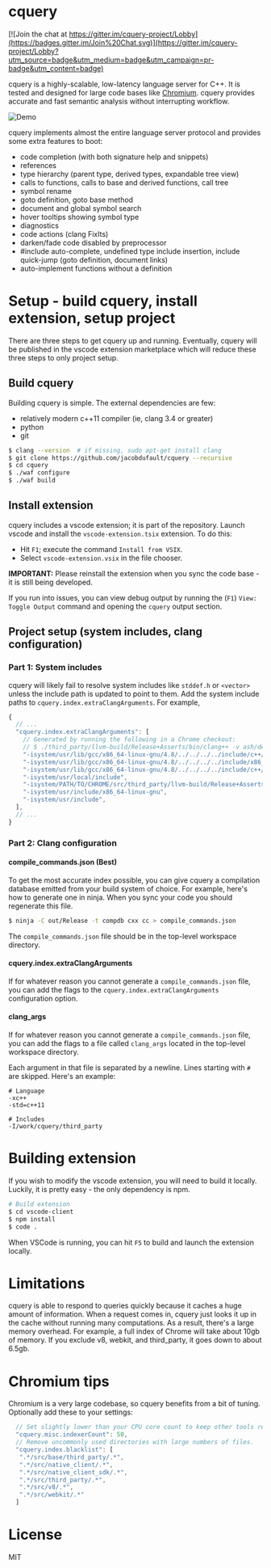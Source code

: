 # cquery

[![Join the chat at https://gitter.im/cquery-project/Lobby](https://badges.gitter.im/Join%20Chat.svg)](https://gitter.im/cquery-project/Lobby?utm_source=badge&utm_medium=badge&utm_campaign=pr-badge&utm_content=badge)

cquery is a highly-scalable, low-latency language server for C++. It is tested
and designed for large code bases like
[Chromium](https://chromium.googlesource.com/chromium/src/). cquery provides
accurate and fast semantic analysis without interrupting workflow.

![Demo](/images/demo.png?raw=true)

cquery implements almost the entire language server protocol and provides
some extra features to boot:

  * code completion (with both signature help and snippets)
  * references
  * type hierarchy (parent type, derived types, expandable tree view)
  * calls to functions, calls to base and derived functions, call tree
  * symbol rename
  * goto definition, goto base method
  * document and global symbol search
  * hover tooltips showing symbol type
  * diagnostics
  * code actions (clang FixIts)
  * darken/fade code disabled by preprocessor
  * #include auto-complete, undefined type include insertion, include quick-jump
    (goto definition, document links)
  * auto-implement functions without a definition

# Setup - build cquery, install extension, setup project

There are three steps to get cquery up and running. Eventually, cquery will be
published in the vscode extension marketplace which will reduce these three
steps to only project setup.

## Build cquery

Building cquery is simple. The external dependencies are few:

- relatively modern c++11 compiler (ie, clang 3.4 or greater)
- python
- git

```bash
$ clang --version  # if missing, sudo apt-get install clang
$ git clone https://github.com/jacobdufault/cquery --recursive
$ cd cquery
$ ./waf configure
$ ./waf build
```

## Install extension

cquery includes a vscode extension; it is part of the repository. Launch vscode
and install the `vscode-extension.tsix` extension. To do this:

- Hit `F1`; execute the command `Install from VSIX`.
- Select `vscode-extension.vsix` in the file chooser.

**IMPORTANT:** Please reinstall the extension when you sync the code base - it is
still being developed.

If you run into issues, you can view debug output by running the
(`F1`) `View: Toggle Output` command and opening the `cquery` output section.

## Project setup (system includes, clang configuration)

### Part 1: System includes

cquery will likely fail to resolve system includes like `stddef.h` or
`<vector>` unless the include path is updated to point to them. Add the
system include paths to `cquery.index.extraClangArguments`. For example,

```js
{
  // ...
  "cquery.index.extraClangArguments": [
    // Generated by running the following in a Chrome checkout:
    // $ ./third_party/llvm-build/Release+Asserts/bin/clang++ -v ash/debug.cc
    "-isystem/usr/lib/gcc/x86_64-linux-gnu/4.8/../../../../include/c++/4.8",
    "-isystem/usr/lib/gcc/x86_64-linux-gnu/4.8/../../../../include/x86_64-linux-gnu/c++/4.8",
    "-isystem/usr/lib/gcc/x86_64-linux-gnu/4.8/../../../../include/c++/4.8/backward",
    "-isystem/usr/local/include",
    "-isystem/PATH/TO/CHROME/src/third_party/llvm-build/Release+Asserts/lib/clang/5.0.0/include",
    "-isystem/usr/include/x86_64-linux-gnu",
    "-isystem/usr/include",
  ],
  // ...
}
```

### Part 2: Clang configuration

#### compile_commands.json (Best)

To get the most accurate index possible, you can give cquery a compilation
database emitted from your build system of choice. For example, here's how to
generate one in ninja. When you sync your code you should regenerate this file.

```bash
$ ninja -C out/Release -t compdb cxx cc > compile_commands.json
```

The `compile_commands.json` file should be in the top-level workspace directory.

#### cquery.index.extraClangArguments

If for whatever reason you cannot generate a `compile_commands.json` file, you
can add the flags to the `cquery.index.extraClangArguments` configuration
option.

#### clang_args

If for whatever reason you cannot generate a `compile_commands.json` file, you
can add the flags to a file called `clang_args` located in the top-level
workspace directory.

Each argument in that file is separated by a newline. Lines starting with `#`
are skipped. Here's an example:

```
# Language
-xc++
-std=c++11

# Includes
-I/work/cquery/third_party
```

# Building extension

If you wish to modify the vscode extension, you will need to build it locally.
Luckily, it is pretty easy - the only dependency is npm.

```bash
# Build extension
$ cd vscode-client
$ npm install
$ code .
```

When VSCode is running, you can hit `F5` to build and launch the extension
locally.

# Limitations

cquery is able to respond to queries quickly because it caches a huge amount of
information. When a request comes in, cquery just looks it up in the cache
without running many computations. As a result, there's a large memory overhead.
For example, a full index of Chrome will take about 10gb of memory. If you
exclude v8, webkit, and third_party, it goes down to about 6.5gb.

# Chromium tips

Chromium is a very large codebase, so cquery benefits from a bit of tuning.
Optionally add these to your settings:

```js
  // Set slightly lower than your CPU core count to keep other tools responsive.
  "cquery.misc.indexerCount": 50,
  // Remove uncommonly used directories with large numbers of files.
  "cquery.index.blacklist": [
   ".*/src/base/third_party/.*",
   ".*/src/native_client/.*",
   ".*/src/native_client_sdk/.*",
   ".*/src/third_party/.*",
   ".*/src/v8/.*",
   ".*/src/webkit/.*"
  ]
```

# License

MIT
